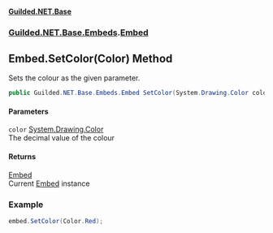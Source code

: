 
#### [Guilded.NET.Base](Guilded_NET_Base 'Guilded_NET_Base')
### [Guilded.NET.Base.Embeds](Guilded_NET_Base#Guilded_NET_Base_Embeds 'Guilded.NET.Base.Embeds').[Embed](Embed 'Guilded.NET.Base.Embeds.Embed')
## Embed.SetColor(Color) Method
Sets the colour as the given parameter.  
```csharp
public Guilded.NET.Base.Embeds.Embed SetColor(System.Drawing.Color color);
```

#### Parameters
<a name='Guilded_NET_Base_Embeds_Embed_SetColor(System_Drawing_Color)_color'></a>
`color` [System.Drawing.Color](https://docs.microsoft.com/en-us/dotnet/api/System.Drawing.Color 'System.Drawing.Color')  
The decimal value of the colour
  

#### Returns
[Embed](Embed 'Guilded.NET.Base.Embeds.Embed')  
Current [Embed](Embed 'Guilded.NET.Base.Embeds.Embed') instance
### Example
```csharp
embed.SetColor(Color.Red);  
```
